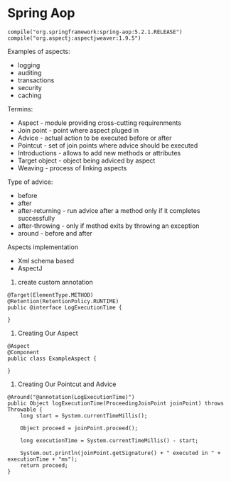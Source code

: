 # Spring Aop

```
compile("org.springframework:spring-aop:5.2.1.RELEASE")
compile("org.aspectj:aspectjweaver:1.9.5")
```

Examples of aspects:

* logging
* auditing
* transactions
* security
* caching

Termins:

* Aspect - module providing cross-cutting requirenments
* Join point - point where aspect pluged in
* Advice - actual action to be executed before or after
* Pointcut - set of join points where advice should be executed
* Introductions - allows to add new methods or attributes
* Target object - object being adviced by aspect
* Weaving - process of linking aspects

Type of advice:

* before
* after
* after-returning - run advice after a method only if it completes successfully
* after-throwing - only if method exits by throwing an exception
* around - before and after

Aspects implementation

* Xml schema based
* AspectJ

1. create custom annotation

```
@Target(ElementType.METHOD)
@Retention(RetentionPolicy.RUNTIME)
public @interface LogExecutionTime {
 
}
```

1. Creating Our Aspect

```
@Aspect
@Component
public class ExampleAspect {
 
}
```

1. Creating Our Pointcut and Advice

```
@Around("@annotation(LogExecutionTime)")
public Object logExecutionTime(ProceedingJoinPoint joinPoint) throws Throwable {
    long start = System.currentTimeMillis();
 
    Object proceed = joinPoint.proceed();
 
    long executionTime = System.currentTimeMillis() - start;
 
    System.out.println(joinPoint.getSignature() + " executed in " + executionTime + "ms");
    return proceed;
}
```
